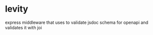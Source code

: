 # levity
express middleware that uses to validate jsdoc schema for openapi and validates it with joi
